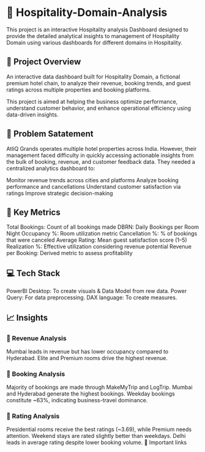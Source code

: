 # 🏨 Hospitality-Domain-Analysis
This project is an interactive Hospitality analysis Dashboard designed to provide the detailed analytical insights to management of Hospitality Domain using various dashboards for different domains in Hospitality.

## 🧾 Project Overview
An interactive data dashboard built for Hospitality Domain, a fictional premium hotel chain, to analyze their revenue, booking trends, and guest ratings across multiple properties and booking platforms.

This project is aimed at helping the business optimize performance, understand customer behavior, and enhance operational efficiency using data-driven insights.

## 📝 Problem Satatement
AtliQ Grands operates multiple hotel properties across India. However, their management faced difficulty in quickly accessing actionable insights from the bulk of booking, revenue, and customer feedback data. They needed a centralized analytics dashboard to:

Monitor revenue trends across cities and platforms
Analyze booking performance and cancellations
Understand customer satisfaction via ratings
Improve strategic decision-making
## 🔑 Key Metrics
Total Bookings: Count of all bookings made
DBRN: Daily Bookings per Room Night
Occupancy %: Room utilization metric
Cancellation %: % of bookings that were canceled
Average Rating: Mean guest satisfaction score (1–5)
Realization %: Effective utilization considering revenue potential
Revenue per Booking: Derived metric to assess profitability
## 💻 Tech Stack
PowerBI Desktop: To create visuals & Data Model from rew data.
Power Query: For data preprocessing.
DAX language: To create measures.
## 📈 Insights
### 🔹 Revenue Analysis
Mumbai leads in revenue but has lower occupancy compared to Hyderabad.
Elite and Premium rooms drive the highest revenue.
### 🔹 Booking Analysis
Majority of bookings are made through MakeMyTrip and LogTrip.
Mumbai and Hyderabad generate the highest bookings.
Weekday bookings constitute ~63%, indicating business-travel dominance.
### 🔹 Rating Analysis
Presidential rooms receive the best ratings (~3.69), while Premium needs attention.
Weekend stays are rated slightly better than weekdays.
Delhi leads in average rating despite lower booking volume.
🔗 Important links
